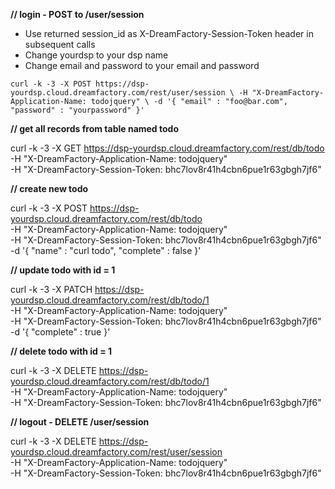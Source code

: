 **// login - POST to /user/session**

* Use returned session_id as X-DreamFactory-Session-Token header in subsequent calls
* Change yourdsp to your dsp name 
* Change email and password to your email and password

``curl -k -3 -X POST https://dsp-yourdsp.cloud.dreamfactory.com/rest/user/session \
 -H "X-DreamFactory-Application-Name: todojquery" \
 -d '{ "email" : "foo@bar.com", "password" : "yourpassword" }'``

**// get all records from table named todo**

curl -k -3 -X GET https://dsp-yourdsp.cloud.dreamfactory.com/rest/db/todo \
  -H "X-DreamFactory-Application-Name: todojquery" \
  -H "X-DreamFactory-Session-Token: bhc7lov8r41h4cbn6pue1r63gbgh7jf6"

**// create new todo**

curl -k -3 -X POST https://dsp-yourdsp.cloud.dreamfactory.com/rest/db/todo \
  -H "X-DreamFactory-Application-Name: todojquery" \
  -H "X-DreamFactory-Session-Token: bhc7lov8r41h4cbn6pue1r63gbgh7jf6" \
  -d '{ "name" : "curl todo", "complete" : false }'

**// update todo with id = 1**

curl -k -3 -X PATCH https://dsp-yourdsp.cloud.dreamfactory.com/rest/db/todo/1 \
  -H "X-DreamFactory-Application-Name: todojquery" \
  -H "X-DreamFactory-Session-Token: bhc7lov8r41h4cbn6pue1r63gbgh7jf6" \
  -d '{ "complete" : true }'

**// delete todo with id = 1**

curl -k -3 -X DELETE https://dsp-yourdsp.cloud.dreamfactory.com/rest/db/todo/1 \
  -H "X-DreamFactory-Application-Name: todojquery" \
  -H "X-DreamFactory-Session-Token: bhc7lov8r41h4cbn6pue1r63gbgh7jf6"

**// logout - DELETE /user/session**

curl -k -3 -X DELETE https://dsp-yourdsp.cloud.dreamfactory.com/rest/user/session \
  -H "X-DreamFactory-Application-Name: todojquery" \
  -H "X-DreamFactory-Session-Token: bhc7lov8r41h4cbn6pue1r63gbgh7jf6"